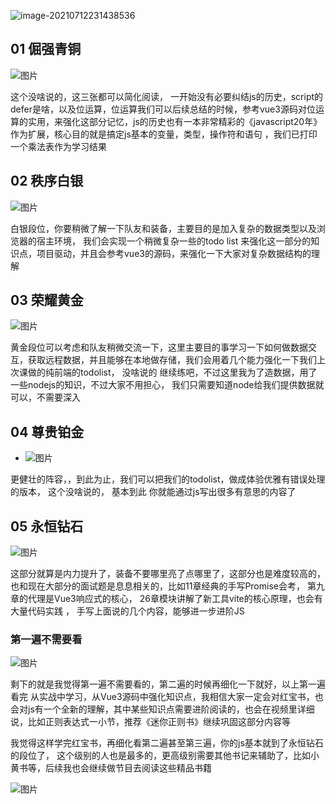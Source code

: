 ![image-20210712231438536](C:\Users\lanyan\AppData\Roaming\Typora\typora-user-images\image-20210712231438536.png)

## 01 倔强青铜

![图片](https://mmbiz.qpic.cn/mmbiz_jpg/ZkRdKen1SIfibkV0S7lt6Ylr0sDh3zc2ZFYAt4cgsmHQNuoXSQm0K51lx9h0WNic4HribRvPayZVYA4euuuZVHG1w/640?wx_fmt=jpeg&tp=webp&wxfrom=5&wx_lazy=1&wx_co=1)

这个没啥说的，这三张都可以简化阅读， 一开始没有必要纠结js的历史，script的defer是啥，以及位运算，位运算我们可以后续总结的时候，参考vue3源码对位运算的实用，来强化这部分记忆，js的历史也有一本非常精彩的《javascript20年》作为扩展，核心目的就是搞定js基本的变量，类型，操作符和语句 ，我们已打印一个乘法表作为学习结果



## 02 秩序白银

![图片](https://mmbiz.qpic.cn/mmbiz_jpg/ZkRdKen1SIfibkV0S7lt6Ylr0sDh3zc2ZKeicQB3Fib4oeUMh23hqmctT6sMU7TAibBo3jLQlFS3NScicTnKml4Dw8g/640?wx_fmt=jpeg&tp=webp&wxfrom=5&wx_lazy=1&wx_co=1)

白银段位，你要稍微了解一下队友和装备，主要目的是加入复杂的数据类型以及浏览器的宿主环境， 我们会实现一个稍微复杂一些的todo list 来强化这一部分的知识点，项目驱动，并且会参考vue3的源码，来强化一下大家对复杂数据结构的理解







## 03 荣耀黄金

![图片](https://mmbiz.qpic.cn/mmbiz_jpg/ZkRdKen1SIfibkV0S7lt6Ylr0sDh3zc2ZEAsa7hsh0HS1b7H3bCvicOfTyHrUkkKj2WVoSGbOdQeNO3uH62vKVUQ/640?wx_fmt=jpeg&tp=webp&wxfrom=5&wx_lazy=1&wx_co=1)



黄金段位可以考虑和队友稍微交流一下，这里主要目的事学习一下如何做数据交互，获取远程数据，并且能够在本地做存储，我们会用着几个能力强化一下我们上次课做的纯前端的todolist， 没啥说的 继续练吧，不过这里我为了造数据，用了一些nodejs的知识，不过大家不用担心， 我们只需要知道node给我们提供数据就可以，不需要深入



## 04 尊贵铂金

- ![图片](https://mmbiz.qpic.cn/mmbiz_jpg/ZkRdKen1SIfibkV0S7lt6Ylr0sDh3zc2ZnOjG2XThyZlyLjTmzcXLf1icAVh51Ct4JXnG5PicplkEvxI1MZgU4mGw/640?wx_fmt=jpeg&tp=webp&wxfrom=5&wx_lazy=1&wx_co=1)



更健壮的阵容，，到此为止，我们可以把我们的todolist，做成体验优雅有错误处理的版本， 这个没啥说的， 基本到此 你就能通过js写出很多有意思的内容了



## 05 永恒钻石

![图片](https://mmbiz.qpic.cn/mmbiz_jpg/ZkRdKen1SIfibkV0S7lt6Ylr0sDh3zc2ZXOZrycJd6gJJOIX4g3IeRDguysBegRf9HWXhwRxvYF5nw0RNsU4dsQ/640?wx_fmt=jpeg&tp=webp&wxfrom=5&wx_lazy=1&wx_co=1)



这部分就算是内力提升了，装备不要哪里亮了点哪里了，这部分也是难度较高的，也和现在大部分的面试题是息息相关的，比如11章经典的手写Promise会考， 第九章的代理是Vue3响应式的核心， 26章模块讲解了新工具vite的核心原理，也会有大量代码实践 ， 手写上面说的几个内容，能够进一步进阶JS



### 第一遍不需要看

![图片](https://mmbiz.qpic.cn/mmbiz_jpg/ZkRdKen1SIfibkV0S7lt6Ylr0sDh3zc2ZibbPYgiciccCTs8icsYQITUZCknZLBwdPSFk6mbd97pZehrh2ibr0nqz0dA/640?wx_fmt=jpeg&tp=webp&wxfrom=5&wx_lazy=1&wx_co=1)

剩下的就是我觉得第一遍不需要看的，第二遍的时候再细化一下就好，以上第一遍看完 从实战中学习，从Vue3源码中强化知识点，我相信大家一定会对红宝书，也会对js有一个全新的理解，其中某些知识点需要进阶阅读的，也会在视频里详细说，比如正则表达式一小节，推荐《迷你正则书》继续巩固这部分内容等



我觉得这样学完红宝书，再细化看第二遍甚至第三遍，你的js基本就到了永恒钻石的段位了， 这个级别的人也是最多的，更高级别需要其他书记来辅助了，比如小黄书等，后续我也会继续做节目去阅读这些精品书籍

![图片](https://mmbiz.qpic.cn/mmbiz_jpg/ZkRdKen1SIfibkV0S7lt6Ylr0sDh3zc2ZJsH1Bmiblbp2DV8ibqDESejVDGXgV2xgEf0uXvOcT6rYadwmwA3L3BQg/640?wx_fmt=jpeg&tp=webp&wxfrom=5&wx_lazy=1&wx_co=1)